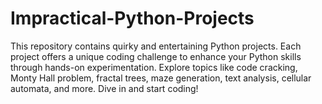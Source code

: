 # Impractical-Python-Projects
This repository contains quirky and entertaining Python projects. Each project offers a unique coding challenge to enhance your Python skills through hands-on experimentation. Explore topics like code cracking, Monty Hall problem, fractal trees, maze generation, text analysis, cellular automata, and more. Dive in and start coding!
